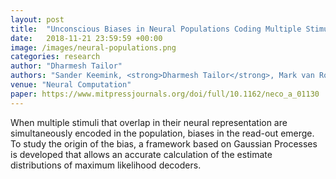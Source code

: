 ```yaml
---
layout: post
title:  "Unconscious Biases in Neural Populations Coding Multiple Stimuli"
date:   2018-11-21 23:59:59 +00:00
image: /images/neural-populations.png
categories: research
author: "Dharmesh Tailor"
authors: "Sander Keemink, <strong>Dharmesh Tailor</strong>, Mark van Rossum"
venue: "Neural Computation"
paper: https://www.mitpressjournals.org/doi/full/10.1162/neco_a_01130
---
```


When multiple stimuli that overlap in their neural representation are simultaneously encoded in the population, biases in the read-out emerge.
To study the origin of the bias, a framework based on Gaussian Processes is developed that allows an accurate calculation of the estimate distributions of maximum likelihood decoders.